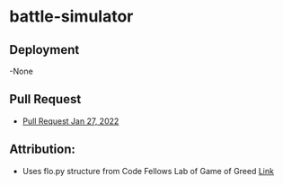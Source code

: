 # battle-simulator

## Deployment
-None

## Pull Request
- [Pull Request Jan 27, 2022](https://github.com/spamuelranek/battle-simulator/pull/1)

## Attribution:

- Uses flo.py structure from Code Fellows Lab of Game of Greed [Link](https://github.com/codefellows/seattle-python-401d17/blob/main/class-09/lab/game-of-greed/tests/flo.py)
